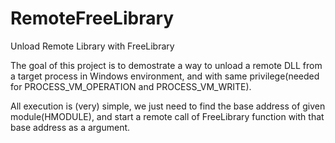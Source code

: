 # RemoteFreeLibrary
Unload Remote Library with FreeLibrary

The goal of this project is to demostrate a way to unload a remote DLL from a target process in Windows environment, and with same privilege(needed for PROCESS_VM_OPERATION and PROCESS_VM_WRITE).

All execution is (very) simple, we just need to find the base address of given module(HMODULE), and start a remote call of FreeLibrary function with that base address as a argument. 
